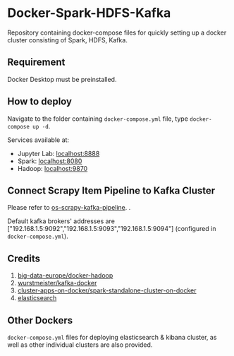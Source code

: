 # Docker-Spark-HDFS-Kafka
Repository containing docker-compose files for quickly setting up a docker cluster consisting of Spark, HDFS, Kafka.

## Requirement
Docker Desktop must be preinstalled.

## How to deploy
Navigate to the folder containing `docker-compose.yml` file, type `docker-compose up -d`.

Services available at:
* Jupyter Lab: [localhost:8888](http://localhost:8888)
* Spark: [localhost:8080](http://localhost:8080)
* Hadoop: [localhost:9870](http://localhost:9870)

## Connect Scrapy Item Pipeline to Kafka Cluster
Please refer to [os-scrapy-kafka-pipeline](https://pypi.org/project/os-scrapy-kafka-pipeline/). .

Default kafka brokers' addresses are ["192.168.1.5:9092","192.168.1.5:9093","192.168.1.5:9094"] (configured in `docker-compose.yml`).

## Credits
1. [big-data-europe/docker-hadoop](https://github.com/big-data-europe/docker-hadoop)
2. [wurstmeister/kafka-docker](https://github.com/wurstmeister/kafka-docker)
3. [cluster-apps-on-docker/spark-standalone-cluster-on-docker](https://github.com/cluster-apps-on-docker/spark-standalone-cluster-on-docker)
4. [elasticsearch](https://www.elastic.co/guide/en/elasticsearch/reference/current/docker.html)

## Other Dockers
`docker-compose.yml` files for deploying elasticsearch & kibana cluster, as well as other individual clusters are also provided. 
